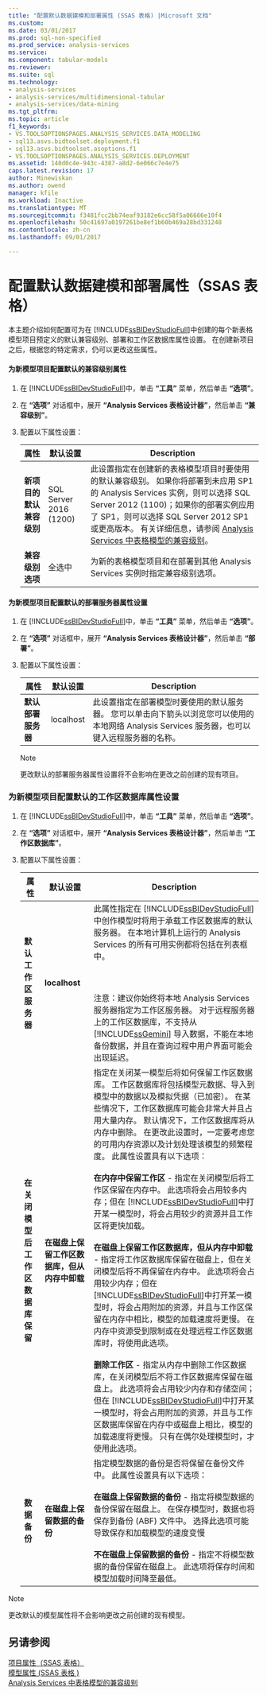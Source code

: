 ```yaml
---
title: "配置默认数据建模和部署属性 (SSAS 表格) |Microsoft 文档"
ms.custom: 
ms.date: 03/01/2017
ms.prod: sql-non-specified
ms.prod_service: analysis-services
ms.service: 
ms.component: tabular-models
ms.reviewer: 
ms.suite: sql
ms.technology:
- analysis-services
- analysis-services/multidimensional-tabular
- analysis-services/data-mining
ms.tgt_pltfrm: 
ms.topic: article
f1_keywords:
- VS.TOOLSOPTIONSPAGES.ANALYSIS_SERVICES.DATA_MODELING
- sql13.asvs.bidtoolset.deployment.f1
- sql13.asvs.bidtoolset.asoptions.f1
- VS.TOOLSOPTIONSPAGES.ANALYSIS_SERVICES.DEPLOYMENT
ms.assetid: 140d0c4e-943c-4387-a8d2-6e066c7e4e75
caps.latest.revision: 17
author: Minewiskan
ms.author: owend
manager: kfile
ms.workload: Inactive
ms.translationtype: MT
ms.sourcegitcommit: f3481fcc2bb74eaf93182e6cc58f5a06666e10f4
ms.openlocfilehash: 50c41697a0197261be8ef1b60b469a28bd331248
ms.contentlocale: zh-cn
ms.lasthandoff: 09/01/2017

---
```

# <a name="configure-default-data-modeling-and-deployment-properties-ssas-tabular"></a>配置默认数据建模和部署属性（SSAS 表格）
  本主题介绍如何配置可为在 [!INCLUDE[ssBIDevStudioFull](../../includes/ssbidevstudiofull-md.md)]中创建的每个新表格模型项目预定义的默认兼容级别、部署和工作区数据库属性设置。 在创建新项目之后，根据您的特定需求，仍可以更改这些属性。  
  
#### <a name="to-configure-the-default-compatibility-level-property-setting-for-new-model-projects"></a>为新模型项目配置默认的兼容级别属性  
  
1.  在 [!INCLUDE[ssBIDevStudioFull](../../includes/ssbidevstudiofull-md.md)]中，单击 **“工具”** 菜单，然后单击 **“选项”**。  
  
2.  在 **“选项”** 对话框中，展开 **“Analysis Services 表格设计器”**，然后单击 **“兼容级别”**。  
  
3.  配置以下属性设置：  
  
    |属性|默认设置|Description|  
    |--------------|---------------------|-----------------|  
    |**新项目的默认兼容级别**|SQL Server 2016 (1200)|此设置指定在创建新的表格模型项目时要使用的默认兼容级别。 如果你将部署到未应用 SP1 的 Analysis Services 实例，则可以选择 SQL Server 2012 (1100)；如果你的部署实例应用了 SP1，则可以选择 SQL Server 2012 SP1 或更高版本。 有关详细信息，请参阅 [Analysis Services 中表格模型的兼容级别](../../analysis-services/tabular-models/compatibility-level-for-tabular-models-in-analysis-services.md)。|  
    |**兼容级别选项**|全选中|为新的表格模型项目和在部署到其他 Analysis Services 实例时指定兼容级别选项。|  
  
#### <a name="to-configure-the-default-deployment-server-property-setting-for-new-model-projects"></a>为新模型项目配置默认的部署服务器属性设置  
  
1.  在 [!INCLUDE[ssBIDevStudioFull](../../includes/ssbidevstudiofull-md.md)]中，单击 **“工具”** 菜单，然后单击 **“选项”**。  
  
2.  在 **“选项”** 对话框中，展开 **“Analysis Services 表格设计器”**，然后单击 **“部署”**。  
  
3.  配置以下属性设置：  
  
    |属性|默认设置|Description|  
    |--------------|---------------------|-----------------|  
    |**默认部署服务器**|localhost|此设置指定在部署模型时要使用的默认服务器。 您可以单击向下箭头以浏览您可以使用的本地网络 Analysis Services 服务器，也可以键入远程服务器的名称。|  
  
    > [!NOTE]  
    >  更改默认的部署服务器属性设置将不会影响在更改之前创建的现有项目。  
  
###  <a name="bkmk_conf_default"></a> 为新模型项目配置默认的工作区数据库属性设置  
  
1.  在 [!INCLUDE[ssBIDevStudioFull](../../includes/ssbidevstudiofull-md.md)]中，单击 **“工具”** 菜单，然后单击 **“选项”**。  
  
2.  在 **“选项”** 对话框中，展开 **“Analysis Services 表格设计器”**，然后单击 **“工作区数据库”**。  
  
3.  配置以下属性设置：  
  
    |属性|默认设置|Description|  
    |--------------|---------------------|-----------------|  
    |**默认工作区服务器**|**localhost**|此属性指定在 [!INCLUDE[ssBIDevStudioFull](../../includes/ssbidevstudiofull-md.md)]中创作模型时将用于承载工作区数据库的默认服务器。 在本地计算机上运行的 Analysis Services 的所有可用实例都将包括在列表框中。<br /><br /> <br /><br /> 注意：建议你始终将本地 Analysis Services 服务器指定为工作区服务器。 对于远程服务器上的工作区数据库，不支持从 [!INCLUDE[ssGemini](../../includes/ssgemini-md.md)] 导入数据，不能在本地备份数据，并且在查询过程中用户界面可能会出现延迟。|  
    |**在关闭模型后工作区数据库保留**|**在磁盘上保留工作区数据库，但从内存中卸载**|指定在关闭某一模型后将如何保留工作区数据库。 工作区数据库将包括模型元数据、导入到模型中的数据以及模拟凭据（已加密）。 在某些情况下，工作区数据库可能会非常大并且占用大量内存。 默认情况下，工作区数据库将从内存中删除。 在更改此设置时，一定要考虑您的可用内存资源以及计划处理该模型的频繁程度。 此属性设置具有以下选项：<br /><br /> **在内存中保留工作区** - 指定在关闭模型后将工作区保留在内存中。 此选项将会占用较多内存；但在 [!INCLUDE[ssBIDevStudioFull](../../includes/ssbidevstudiofull-md.md)]中打开某一模型时，将会占用较少的资源并且工作区将更快加载。<br /><br /> **在磁盘上保留工作区数据库，但从内存中卸载** - 指定将工作区数据库保留在磁盘上，但在关闭模型后将不再保留在内存中。 此选项将会占用较少内存；但在 [!INCLUDE[ssBIDevStudioFull](../../includes/ssbidevstudiofull-md.md)]中打开某一模型时，将会占用附加的资源，并且与工作区保留在内存中相比，模型的加载速度将更慢。 在内存中资源受到限制或在处理远程工作区数据库时，将使用此选项。<br /><br /> **删除工作区** - 指定从内存中删除工作区数据库，在关闭模型后不将工作区数据库保留在磁盘上。 此选项将会占用较少内存和存储空间；但在 [!INCLUDE[ssBIDevStudioFull](../../includes/ssbidevstudiofull-md.md)]中打开某一模型时，将会占用附加的资源，并且与工作区数据库保留在内存中或磁盘上相比，模型的加载速度将更慢。 只有在偶尔处理模型时，才使用此选项。|  
    |**数据备份**|**在磁盘上保留数据的备份**|指定模型数据的备份是否将保留在备份文件中。 此属性设置具有以下选项：<br /><br /> **在磁盘上保留数据的备份** - 指定将模型数据的备份保留在磁盘上。 在保存模型时，数据也将保存到备份 (ABF) 文件中。 选择此选项可能导致保存和加载模型的速度变慢<br /><br /> **不在磁盘上保留数据的备份** - 指定不将模型数据的备份保留在磁盘上。 此选项将保存时间和模型加载时间降至最低。|  
  
> [!NOTE]  
>  更改默认的模型属性将不会影响更改之前创建的现有模型。  
  
## <a name="see-also"></a>另请参阅  
 [项目属性（SSAS 表格）](../../analysis-services/tabular-models/project-properties-ssas-tabular.md)   
 [模型属性 &#40;SSAS 表格 &#41;](../../analysis-services/tabular-models/model-properties-ssas-tabular.md)   
 [Analysis Services 中表格模型的兼容级别](../../analysis-services/tabular-models/compatibility-level-for-tabular-models-in-analysis-services.md)  
  
  

